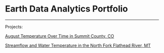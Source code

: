# Earth Data Analytics Portfolio

***

Projects:

[August Temperature Over Time in Summit County, CO](https://thku8507.github.io/Notebooks/summit_county_temps.html)

[Streamflow and Water Temperature in the North Fork Flathead River, MT](https://thku8507.github.io/Notebooks/North_Fork_Flathead.html)
